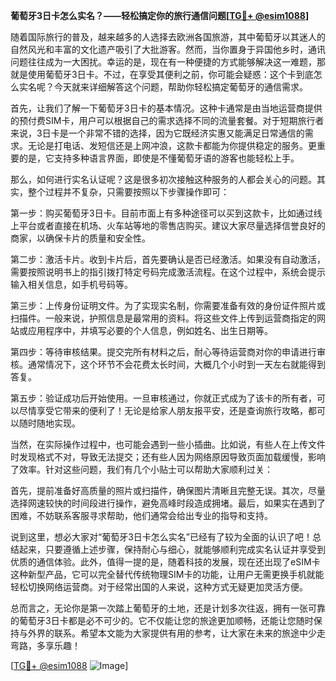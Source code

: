 **葡萄牙3日卡怎么实名？——轻松搞定你的旅行通信问题[[TG💪+ @esim1088](https://t.me/s/esim1088)]**

随着国际旅行的普及，越来越多的人选择去欧洲各国旅游，其中葡萄牙以其迷人的自然风光和丰富的文化遗产吸引了大批游客。然而，当你置身于异国他乡时，通讯问题往往成为一大困扰。幸运的是，现在有一种便捷的方式能够解决这一难题，那就是使用葡萄牙3日卡。不过，在享受其便利之前，你可能会疑惑：这个卡到底怎么实名呢？今天就来详细解答这个问题，帮助你轻松搞定葡萄牙的通信需求。

首先，让我们了解一下葡萄牙3日卡的基本情况。这种卡通常是由当地运营商提供的预付费SIM卡，用户可以根据自己的需求选择不同的流量套餐。对于短期旅行者来说，3日卡是一个非常不错的选择，因为它既经济实惠又能满足日常通信的需求。无论是打电话、发短信还是上网冲浪，这款卡都能为你提供稳定的服务。更重要的是，它支持多种语言界面，即使是不懂葡萄牙语的游客也能轻松上手。

那么，如何进行实名认证呢？这是很多初次接触这种服务的人都会关心的问题。其实，整个过程并不复杂，只需要按照以下步骤操作即可：

第一步：购买葡萄牙3日卡。目前市面上有多种途径可以买到这款卡，比如通过线上平台或者直接在机场、火车站等地的零售店购买。建议大家尽量选择信誉良好的商家，以确保卡片的质量和安全性。

第二步：激活卡片。收到卡片后，首先要确认是否已经激活。如果没有自动激活，需要按照说明书上的指引拨打特定号码完成激活流程。在这个过程中，系统会提示输入相关信息，如手机号码等。

第三步：上传身份证明文件。为了实现实名制，你需要准备有效的身份证件照片或扫描件。一般来说，护照信息是最常用的资料。将这些文件上传到运营商指定的网站或应用程序中，并填写必要的个人信息，例如姓名、出生日期等。

第四步：等待审核结果。提交完所有材料之后，耐心等待运营商对你的申请进行审核。通常情况下，这个环节不会花费太长时间，大概几个小时到一天左右就能得到答复。

第五步：验证成功后开始使用。一旦审核通过，你就正式成为了该卡的所有者，可以尽情享受它带来的便利了！无论是给家人朋友报平安，还是查询旅行攻略，都可以随时随地实现。

当然，在实际操作过程中，也可能会遇到一些小插曲。比如说，有些人在上传文件时发现格式不对，导致无法提交；还有些人因为网络原因导致页面加载缓慢，影响了效率。针对这些问题，我们有几个小贴士可以帮助大家顺利过关：

首先，提前准备好高质量的照片或扫描件，确保图片清晰且完整无误。其次，尽量选择网速较快的时间段进行操作，避免高峰时段造成拥堵。最后，如果实在遇到了困难，不妨联系客服寻求帮助，他们通常会给出专业的指导和支持。

说到这里，想必大家对“葡萄牙3日卡怎么实名”已经有了较为全面的认识了吧！总结起来，只要遵循上述步骤，保持耐心与细心，就能够顺利完成实名认证并享受到优质的通信体验。此外，值得一提的是，随着科技的发展，现在还出现了eSIM卡这种新型产品，它可以完全替代传统物理SIM卡的功能，让用户无需更换手机就能轻松切换网络运营商。对于经常出国的人来说，这种方式无疑更加灵活方便。

总而言之，无论你是第一次踏上葡萄牙的土地，还是计划多次往返，拥有一张可靠的葡萄牙3日卡都是必不可少的。它不仅能让您的旅途更加顺畅，还能让您随时保持与外界的联系。希望本文能为大家提供有用的参考，让大家在未来的旅途中少走弯路，多享乐趣！

[[TG💪+ @esim1088](https://t.me/s/esim1088) ![Image](https://i.postimg.cc/4NQfJmqS/Snipaste-2025-05-13-00-14-12.png)]